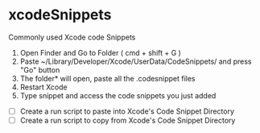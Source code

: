 # xcodeSnippets
Commonly used Xcode code Snippets

1. Open Finder and Go to Folder ( cmd + shift + G )
2. Paste ~/Library/Developer/Xcode/UserData/CodeSnippets/ and press "Go" button
3. The folder* will open, paste all the .codesnippet files
4. Restart Xcode
5. Type snippet and access the code snippets you just added

- [ ] Create a run script to paste into Xcode's Code Snippet Directory
- [ ] Create a run script to copy from Xcode's Code Snippet Directory
